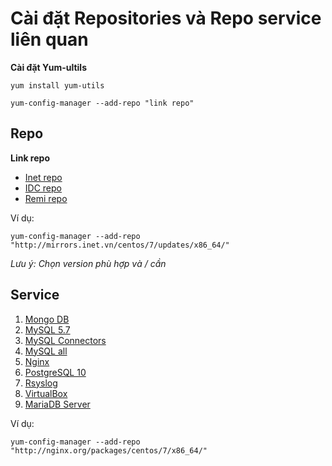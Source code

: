 # Cài đặt Repositories và Repo service liên quan

**Cài đặt Yum-ultils**

```yum install yum-utils```

```yum-config-manager --add-repo "link repo"```

## Repo

**Link repo**
- [Inet repo](http://mirrors.inet.vn/centos/)
- [IDC repo](http://centos-hcm.viettelidc.com.vn/)
- [Remi repo](http://mirrors.mediatemple.net/remi/enterprise/7/remi/x86_64/)

Ví dụ: 

```yum-config-manager --add-repo "http://mirrors.inet.vn/centos/7/updates/x86_64/"```

*Lưu ý: Chọn version phù hợp và / cần*

## Service

1. [Mongo DB](https://repo.mongodb.org/yum/redhat/7/mongodb-org/3.3/x86_64/)
2. [MySQL 5.7](https://repo.mysql.com/yum/mysql-5.7-community/el/7/x86_64/)
3. [MySQL Connectors](https://repo.mysql.com/yum/mysql-connectors-community/el/7/x86_64/)
4. [MySQL all](https://dev.mysql.com/downloads/)
5. [Nginx](http://nginx.org/packages/centos/7/x86_64/)
6. [PostgreSQL 10](https://download.postgresql.org/pub/repos/yum/10/redhat/rhel-7-x86_64)
7. [Rsyslog](http://rpms.adiscon.com/v8-stable/epel-7/x86_64/)
8. [VirtualBox](http://download.virtualbox.org/virtualbox/rpm/rhel/7/x86_64/)
9. [MariaDB Server](https://mariadb.org/download/#mariadb-repositories)


Ví dụ: 

```yum-config-manager --add-repo "http://nginx.org/packages/centos/7/x86_64/"```


